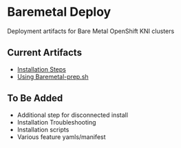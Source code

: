 # Baremetal Deploy

Deployment artifacts for Bare Metal OpenShift KNI clusters

## Current Artifacts
* [Installation Steps](install-steps.md)
* [Using Baremetal-prep.sh](baremetal-prep.md)

## To Be Added
* Additional step for disconnected install
* Installation Troubleshooting
* Installation scripts
* Various feature yamls/manifest




